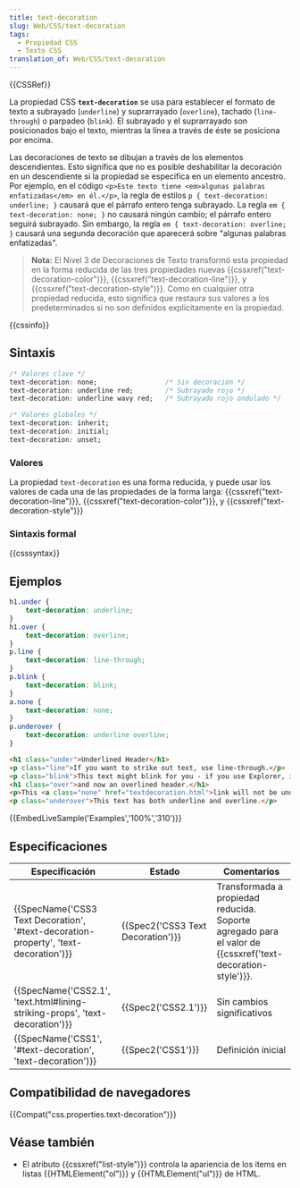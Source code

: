 ```yaml
---
title: text-decoration
slug: Web/CSS/text-decoration
tags:
  - Propiedad CSS
  - Texto CSS
translation_of: Web/CSS/text-decoration
---
```


{{CSSRef}}

La propiedad CSS **`text-decoration`** se usa para establecer el formato de texto a subrayado (`underline`) y suprarrayado (`overline`), tachado (`line-through`) o parpadeo (`blink`). El subrayado y el suprarrayado son posicionados bajo el texto, mientras la línea a través de éste se posiciona por encima.

Las decoraciones de texto se dibujan a través de los elementos descendientes. Esto significa que no es posible deshabilitar la decoración en un descendiente si la propiedad se especifica en un elemento ancestro. Por ejemplo, en el código `<p>Este texto tiene <em>algunas palabras enfatizadas</em> en él.</p>`, la regla de estilos `p { text-decoration: underline; }` causará que el párrafo entero tenga subrayado. La regla `em { text-decoration: none; }` no causará ningún cambio; el párrafo entero seguirá subrayado. Sin embargo, la regla `em { text-decoration: overline; }` causará una segunda decoración que aparecerá sobre "algunas palabras enfatizadas".

> **Nota:** El Nivel 3 de Decoraciones de Texto transformó esta propiedad en la forma reducida de las tres propiedades nuevas {{cssxref("text-decoration-color")}}, {{cssxref("text-decoration-line")}}, y {{cssxref("text-decoration-style")}}. Como en cualquier otra propiedad reducida, esto significa que restaura sus valores a los predeterminados si no son definidos explícitamente en la propiedad.

{{cssinfo}}

## Sintaxis

```css
/* Valores clave */
text-decoration: none;                 /* Sin decoración */
text-decoration: underline red;        /* Subrayado rojo */
text-decoration: underline wavy red;   /* Subrayado rojo ondulado */

/* Valores globales */
text-decoration: inherit;
text-decoration: initial;
text-decoration: unset;
```

### Valores

La propiedad `text-decoration` es una forma reducida, y puede usar los valores de cada una de las propiedades de la forma larga: {{cssxref("text-decoration-line")}}, {{cssxref("text-decoration-color")}}, y {{cssxref("text-decoration-style")}}

### Sintaxis formal

{{csssyntax}}

## Ejemplos

```css
h1.under {
    text-decoration: underline;
}
h1.over {
    text-decoration: overline;
}
p.line {
    text-decoration: line-through;
}
p.blink {
    text-decoration: blink;
}
a.none {
    text-decoration: none;
}
p.underover {
    text-decoration: underline overline;
}
```

```html
<h1 class="under">Underlined Header</h1>
<p class="line">If you want to strike out text, use line-through.</p>
<p class="blink">This text might blink for you - if you use Explorer, it will not.</p>
<h1 class="over">and now an overlined header.</h1>
<p>This <a class="none" href="textdecoration.html">link will not be underlined</a>, as most links are by default. Be careful with removing the text decoration on links since most users depend on the underline to signify a hyperlink.</p>
<p class="underover">This text has both underline and overline.</p>
```

{{EmbedLiveSample('Examples','100%','310')}}

## Especificaciones

| Especificación                                                                                                   | Estado                                       | Comentarios                                                                                                            |
| ---------------------------------------------------------------------------------------------------------------- | -------------------------------------------- | ---------------------------------------------------------------------------------------------------------------------- |
| {{SpecName('CSS3 Text Decoration', '#text-decoration-property', 'text-decoration')}} | {{Spec2('CSS3 Text Decoration')}} | Transformada a propiedad reducida. Soporte agregado para el valor de {{cssxref('text-decoration-style')}}. |
| {{SpecName('CSS2.1', 'text.html#lining-striking-props', 'text-decoration')}}             | {{Spec2('CSS2.1')}}                     | Sin cambios significativos                                                                                             |
| {{SpecName('CSS1', '#text-decoration', 'text-decoration')}}                                 | {{Spec2('CSS1')}}                     | Definición inicial                                                                                                     |

## Compatibilidad de navegadores

{{Compat("css.properties.text-decoration")}}

## Véase también

- El atributo {{cssxref("list-style")}} controla la apariencia de los items en listas {{HTMLElement("ol")}} y {{HTMLElement("ul")}} de HTML.
